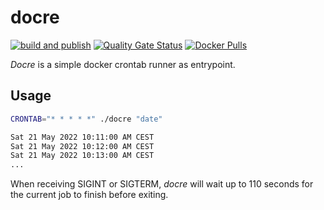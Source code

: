 # docre

[![build and publish](https://github.com/lifeofguenter/docre/actions/workflows/build-and-publish.yml/badge.svg)](https://github.com/lifeofguenter/docre/actions/workflows/build-and-publish.yml)
[![Quality Gate Status](https://sonarcloud.io/api/project_badges/measure?project=lifeofguenter_docre&metric=alert_status)](https://sonarcloud.io/summary/new_code?id=lifeofguenter_docre)
[![Docker Pulls](https://img.shields.io/docker/pulls/lifeofguenter/docre?style=flat)](https://hub.docker.com/r/lifeofguenter/docre)

_Docre_ is a simple docker crontab runner as entrypoint.

## Usage

```bash
CRONTAB="* * * * *" ./docre "date"

Sat 21 May 2022 10:11:00 AM CEST
Sat 21 May 2022 10:12:00 AM CEST
Sat 21 May 2022 10:13:00 AM CEST
...
```

When receiving SIGINT or SIGTERM, _docre_ will wait up to 110 seconds for the current job to finish before exiting.
